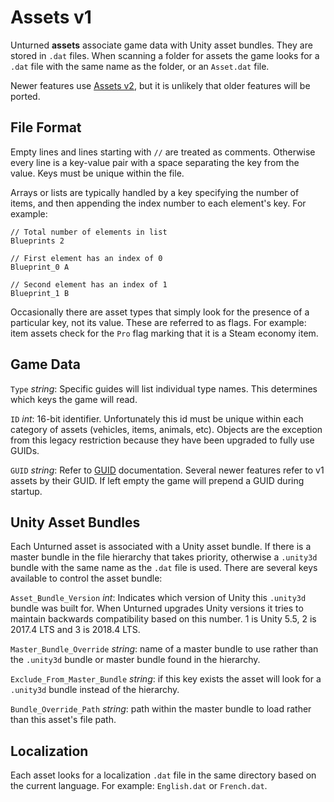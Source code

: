 Assets v1
=========

Unturned **assets** associate game data with Unity asset bundles. They are stored in `.dat` files. When scanning a folder for assets the game looks for a `.dat` file with the same name as the folder, or an `Asset.dat` file.

Newer features use [Assets v2](AssetsV2.md), but it is unlikely that older features will be ported.

File Format
-----------

Empty lines and lines starting with `//` are treated as comments. Otherwise every line is a key-value pair with a space separating the key from the value. Keys must be unique within the file.

Arrays or lists are typically handled by a key specifying the number of items, and then appending the index number to each element's key. For example:

	// Total number of elements in list
	Blueprints 2

	// First element has an index of 0
	Blueprint_0 A

	// Second element has an index of 1
	Blueprint_1 B

Occasionally there are asset types that simply look for the presence of a particular key, not its value. These are referred to as flags. For example: item assets check for the `Pro` flag marking that it is a Steam economy item.

Game Data
---------

`Type` *string*: Specific guides will list individual type names. This determines which keys the game will read.

`ID` *int*: 16-bit identifier. Unfortunately this id must be unique within each category of assets (vehicles, items, animals, etc). Objects are the exception from this legacy restriction because they have been upgraded to fully use GUIDs.

`GUID` *string*: Refer to [GUID](GUID.md) documentation. Several newer features refer to v1 assets by their GUID. If left empty the game will prepend a GUID during startup.

Unity Asset Bundles
-------------------

Each Unturned asset is associated with a Unity asset bundle. If there is a master bundle in the file hierarchy that takes priority, otherwise a `.unity3d` bundle with the same name as the `.dat` file is used. There are several keys available to control the asset bundle:

`Asset_Bundle_Version` *int*: Indicates which version of Unity this `.unity3d` bundle was built for. When Unturned upgrades Unity versions it tries to maintain backwards compatibility based on this number. 1 is Unity 5.5, 2 is 2017.4 LTS and 3 is 2018.4 LTS.

`Master_Bundle_Override` *string*: name of a master bundle to use rather than the `.unity3d` bundle or master bundle found in the hierarchy.

`Exclude_From_Master_Bundle` *string*: if this key exists the asset will look for a `.unity3d` bundle instead of the hierarchy.

`Bundle_Override_Path` *string*: path within the master bundle to load rather than this asset's file path.

Localization
------------

Each asset looks for a localization `.dat` file in the same directory based on the current language. For example: `English.dat` or `French.dat`.
